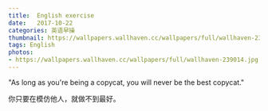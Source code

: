 ```yaml
---
title:  English exercise
date:   2017-10-22
categories: 英语早操
thumbnail: https://wallpapers.wallhaven.cc/wallpapers/full/wallhaven-239014.jpg
tags: English
photos:
- https://wallpapers.wallhaven.cc/wallpapers/full/wallhaven-239014.jpg
---
```


"As long as you're being a copycat, you will never be the best copycat."
<p>你只要在模仿他人，就做不到最好。</p>
